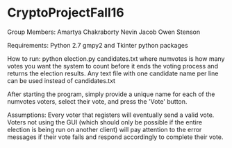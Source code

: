 # CryptoProjectFall16

Group Members:
Amartya Chakraborty
Nevin Jacob
Owen Stenson

Requirements:
Python 2.7
gmpy2 and Tkinter python packages

How to run:
python election.py candidates.txt <numvotes>
where numvotes is how many votes you want the system to count before it ends the voting process and returns the election results.
Any text file with one candidate name per line can be used instead of candidates.txt

After starting the program, simply provide a unique name for each of the numvotes voters, select their vote, and press the 'Vote' button. 

Assumptions:
Every voter that registers will eventually send a valid vote.
Voters not using the GUI (which should only be possible if the entire election is being run on another client) will pay attention to the error messages if their vote fails and respond accordingly to complete their vote.

